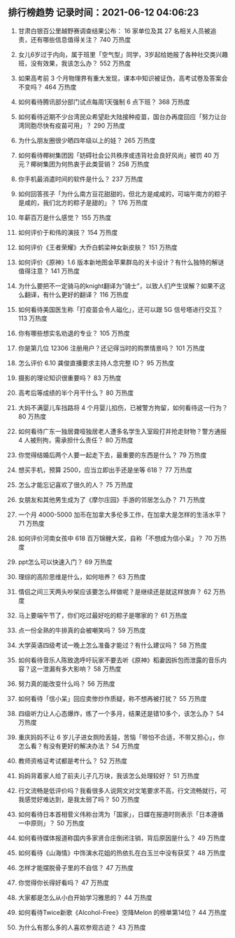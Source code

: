 
## 排行榜趋势 记录时间：2021-06-12 04:06:23
  
  1. 甘肃白银百公里越野赛调查结果公布： 16 家单位及其 27 名相关人员被追责，还有哪些信息值得关注？ 740 万热度
    
  2. 女儿6岁过于内向，属于班里「空气型」同学，3岁起给她报了各种社交类兴趣班，没有效果，我该怎么办？ 552 万热度
    
  3. 如果高考前 3 个月物理界有重大发现，课本中知识被证伪，高考试卷及答案会不变吗？ 464 万热度
    
  4. 如何看待腾讯部分部门试点每周1天强制 6 点下班？ 368 万热度
    
  5. 如何看待近期不少台湾民众希望赴大陆接种疫苗，国台办再度回应「努力让台湾同胞尽快有疫苗可用」？ 290 万热度
    
  6. 为什么朋友圈很少晒四年级以上的娃？ 265 万热度
    
  7. 如何看待椰树集团因「妨碍社会公共秩序或违背社会良好风尚」被罚 40 万元？椰树集团为何热衷于此类营销？ 258 万热度
    
  8. 你手机最消遣时间的软件是什么？ 237 万热度
    
  9. 如何回答孩子「为什么南方豆花甜甜的，但北方是咸咸的，可端午南方的粽子是咸的，我们北方的粽子是甜的」？ 176 万热度
    
  10. 年薪百万是什么感觉？ 155 万热度
    
  11. 如何评价于和伟的演技？ 154 万热度
    
  12. 如何评价《王者荣耀》大乔白鹤梁神女新皮肤？ 151 万热度
    
  13. 如何评价《原神》1.6 版本新地图金苹果群岛的关卡设计？有什么独特的解谜值得注意？ 141 万热度
    
  14. 为什么要把不一定骑马的knight翻译为“骑士”，以致人们产生误解？如果不这么翻译，有什么更好的翻译？ 116 万热度
    
  15. 如何看待美国医生称「打疫苗会令人磁化」，还可以跟 5G 信号塔进行交互？ 113 万热度
    
  16. 你有哪些想实名劝退的专业？ 105 万热度
    
  17. 你是第几位 12306 注册用户？还记得当时的购票情景吗？ 101 万热度
    
  18. 怎么评价 6.10 龚俊直播要求主持人念完整 ID？ 95 万热度
    
  19. 摄影的理论知识很重要吗？ 83 万热度
    
  20. 高考后等成绩的半个月干什么？ 80 万热度
    
  21. 大妈不满婴儿车挡路将 4 个月婴儿掐伤，已被警方拘留，如何看待这一行为？ 80 万热度
    
  22. 如何看待广东一独居聋哑独居老人遭多名学生入室殴打并抢走财物？警方通报 4 人被刑拘，需承担什么责任？ 80 万热度
    
  23. 你觉得结婚后两个人要一起走下去，最重要的东西是什么？ 79 万热度
    
  24. 想买手机，预算 2500，应当立即出手还是坐等 618？ 77 万热度
    
  25. 怎么才能忘记喜欢了很久的人？ 75 万热度
    
  26. 女朋友和其他男生成为了《摩尔庄园》手游的邻居怎么办？ 71 万热度
    
  27. 一个月 4000-5000 加币在加拿大多伦多工作，在加拿大是怎样的生活水平？ 71 万热度
    
  28. 如何评价河南女孩中 618 百万锦鲤大奖，自称「不想成为信小呆」？ 70 万热度
    
  29. ppt怎么可以快速入门？ 69 万热度
    
  30. 理综的高阶思维是什么，如何培养？ 63 万热度
    
  31. 情侣之间三天两头吵架应该要怎么样做呢？是继续还是就这样放弃？ 62 万热度
    
  32. 马上要端午节了，你们吃过最好吃的粽子是哪家的？ 61 万热度
    
  33. 点一份全熟的牛排真的会被嘲笑吗？ 59 万热度
    
  34. 大学英语四级考试一晚上怎么准备才能过？有什么建议吗？ 58 万热度
    
  35. 如何看待音乐人陈致逸呼吁玩家不要去听《原神》稻妻因拆包而泄露的音乐内容？这一泄漏有多大影响？ 58 万热度
    
  36. 努力真的能改变什么吗？ 56 万热度
    
  37. 如何看待「信小呆」回应卖惨炒作质疑，称不想再被打扰？ 55 万热度
    
  38. 四级听力让人心态爆炸，练了一个多月，结果还是错10多个，该怎么办？ 54 万热度
    
  39. 重庆妈妈不让 6 岁儿子进女厕险丢娃，苦恼「带怕不合适，不带又担心」，你怎么看？有没有更好的解决办法？ 54 万热度
    
  40. 教师资格证考试都是考什么？ 52 万热度
    
  41. 妈妈背着家人给了前夫儿子几万块，我该怎么处理较好？ 51 万热度
    
  42. 行文流畅是低评价吗？我看很多人说网文对文笔要求不高，行文流畅就行，可我感觉好难达到，是我太弱了吗？ 50 万热度
    
  43. 如何看待日本首相菅义伟称台湾为「国家」，日媒在报道时则表示「日本遵循一中原则」？ 50 万热度
    
  44. 如何看待媒体报道称国内多家贤合庄倒闭注销，背后原因是什么？ 49 万热度
    
  45. 如何看待《山海情》中饰演水花姐的热依扎在白玉兰中没有获奖？ 48 万热度
    
  46. 怎样才能摆脱骨子里的不自信？ 47 万热度
    
  47. 你觉得你长得好看吗？ 47 万热度
    
  48. 大家都是怎么从小白开始学习雅思的？ 44 万热度
    
  49. 如何看待Twice新歌《Alcohol-Free》空降Melon 的榜单第14位？ 44 万热度
    
  50. 为什么有那么多的人喜欢参观古迹？ 43 万热度
    